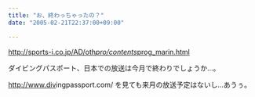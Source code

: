 ```yaml
---
title: "お、終わっちゃったの？"
date: "2005-02-21T22:37:00+09:00"

---
```


<a href="http://sports-i.co.jp/AD/oth_pro/contents_prog_marin.html" rel="nofollow" target="_blank">http://<wbr />sports-<wbr />i.co.jp<wbr />/AD/oth<wbr />_pro/co<wbr />ntents_<wbr />prog_ma<wbr />rin.htm<wbr />l</a>

ダイビングパスポート、日本での放送は今月で終わりでしょうか...。

<a href="http://www.divingpassport.com/" rel="nofollow" target="_blank">http://<wbr />www.div<wbr />ingpass<wbr />port.co<wbr />m/</a>
を見ても来月の放送予定はないし...あうぅ。
